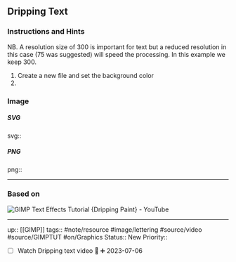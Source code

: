 ## Dripping Text


### Instructions and Hints

NB. A resolution size of 300 is important for text but a reduced resolution in this case (75 was suggested) will speed the processing. In this example we keep 300.

1. Create a new file and set the background color
2. 

### Image


##### SVG

svg:: 

##### PNG

png:: 

---
### Based on

![GIMP Text Effects Tutorial {Dripping Paint} - YouTube](https://www.youtube.com/watch?v=_P2JEj3PZXo&list=PL0ejHuObTsxPRrM3qbKLL2V4iejcXHFKJ&index=12)

---

up:: [[GIMP]]
tags:: #note/resource #image/lettering  #source/video #source/GIMPTUT #on/Graphics 
Status:: New
Priority:: 

- [ ] Watch Dripping text video  🔼 ➕ 2023-07-06